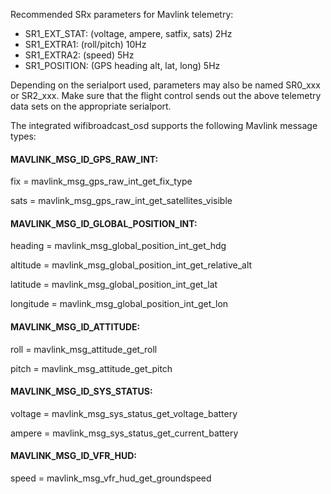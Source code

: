 Recommended SRx parameters for Mavlink telemetry:

* SR1_EXT_STAT: (voltage, ampere, satfix, sats) 2Hz
* SR1_EXTRA1: (roll/pitch) 10Hz
* SR1_EXTRA2: (speed) 5Hz
* SR1_POSITION: (GPS heading alt, lat, long) 5Hz

Depending on the serialport used, parameters may also be named SR0_xxx or SR2_xxx. Make sure that the flight control sends out the above telemetry data sets on the appropriate serialport.


The integrated wifibroadcast_osd supports the following Mavlink message types:

#### MAVLINK_MSG_ID_GPS_RAW_INT:

fix = mavlink_msg_gps_raw_int_get_fix_type

sats = mavlink_msg_gps_raw_int_get_satellites_visible


#### MAVLINK_MSG_ID_GLOBAL_POSITION_INT:

heading = mavlink_msg_global_position_int_get_hdg

altitude = mavlink_msg_global_position_int_get_relative_alt

latitude = mavlink_msg_global_position_int_get_lat

longitude = mavlink_msg_global_position_int_get_lon


#### MAVLINK_MSG_ID_ATTITUDE:

roll = mavlink_msg_attitude_get_roll

pitch = mavlink_msg_attitude_get_pitch


#### MAVLINK_MSG_ID_SYS_STATUS:

voltage = mavlink_msg_sys_status_get_voltage_battery

ampere = mavlink_msg_sys_status_get_current_battery


#### MAVLINK_MSG_ID_VFR_HUD:

speed = mavlink_msg_vfr_hud_get_groundspeed

